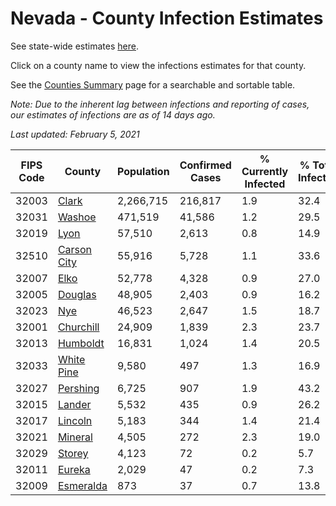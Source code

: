 # Nevada - County Infection Estimates

See state-wide estimates [here](/infections/us-nv).

Click on a county name to view the infections estimates for that county.

See the [Counties Summary](/infections/summary-counties) page for a searchable and sortable table.

*Note: Due to the inherent lag between infections and reporting of cases, our estimates of infections are as of 14 days ago.*

*Last updated: February 5, 2021*

|   FIPS Code |                     County |   Population |   Confirmed Cases |   % Currently Infected |   % Total Infected |
|-------------|----------------------------|--------------|-------------------|------------------------|--------------------|
|       32003 |             [Clark](clark) |    2,266,715 |           216,817 |                    1.9 |               32.4 |
|       32031 |           [Washoe](washoe) |      471,519 |            41,586 |                    1.2 |               29.5 |
|       32019 |               [Lyon](lyon) |       57,510 |             2,613 |                    0.8 |               14.9 |
|       32510 | [Carson City](carson-city) |       55,916 |             5,728 |                    1.1 |               33.6 |
|       32007 |               [Elko](elko) |       52,778 |             4,328 |                    0.9 |               27.0 |
|       32005 |         [Douglas](douglas) |       48,905 |             2,403 |                    0.9 |               16.2 |
|       32023 |                 [Nye](nye) |       46,523 |             2,647 |                    1.5 |               18.7 |
|       32001 |     [Churchill](churchill) |       24,909 |             1,839 |                    2.3 |               23.7 |
|       32013 |       [Humboldt](humboldt) |       16,831 |             1,024 |                    1.4 |               20.5 |
|       32033 |   [White Pine](white-pine) |        9,580 |               497 |                    1.3 |               16.9 |
|       32027 |       [Pershing](pershing) |        6,725 |               907 |                    1.9 |               43.2 |
|       32015 |           [Lander](lander) |        5,532 |               435 |                    0.9 |               26.2 |
|       32017 |         [Lincoln](lincoln) |        5,183 |               344 |                    1.4 |               21.4 |
|       32021 |         [Mineral](mineral) |        4,505 |               272 |                    2.3 |               19.0 |
|       32029 |           [Storey](storey) |        4,123 |                72 |                    0.2 |                5.7 |
|       32011 |           [Eureka](eureka) |        2,029 |                47 |                    0.2 |                7.3 |
|       32009 |     [Esmeralda](esmeralda) |          873 |                37 |                    0.7 |               13.8 |